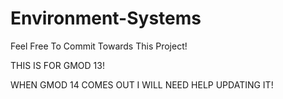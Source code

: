 Environment-Systems
======================

Feel Free To Commit Towards This Project!

THIS IS FOR GMOD 13! 








WHEN GMOD 14 COMES OUT I WILL NEED HELP UPDATING IT!